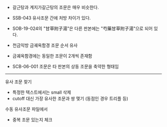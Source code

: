 * 갈근탕과 계지가갈근탕의 조문은 매우 비슷한다.

* SSB-043 유사조문 간에 처방 차이가 있다.

* SOB-19-024의 "甘草附子湯"은 다른 판본에는 "芍藥甘草附子湯"으로 되어 있다.

* 천금익방 금궤옥함경 조문 순서 유사

* 금궤옥함경에는 동일한 조문이 2개씩 존재함

* SCB-06-001 조문은 타 판본의 상동 조문을 축약한 형태임

***

유사 조문 찾기

* 특정한 텍스트에서는 small 삭제
* cutoff 대신 가장 유사한 조문과 쌍 맺기 (동점인 경우 트리플 등)

수동 유사조문 파일에서

* 중복 조문 있는지 체크
